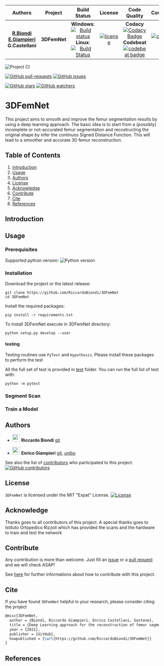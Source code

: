 | **Authors**  | **Project** |  **Build Status** | **License** | **Code Quality** | **Coverage** |
|:------------:|:-----------:|:-----------------:|:-----------:|:----------------:|:------------:|
| [**R.Biondi**](https://github.com/RiccardoBiondi) [**E.Giampieri**](https://github.com/EnricoGiampieri) **G.Castellani**| **3DFemNet** | **Windows**: [![Build status](https://ci.appveyor.com/api/projects/status/d57n1rv4yk29daok?svg=true)](https://ci.appveyor.com/project/RiccardoBiondi/3dfemnet)**Linux**: [![Build Status](https://travis-ci.com/RiccardoBiondi/3DFemNet.svg?branch=main)](https://travis-ci.com/RiccardoBiondi/3DFemNet)|[![license](https://img.shields.io/github/license/mashape/apistatus.svg)]()|**Codacy** [![Codacy Badge](https://app.codacy.com/project/badge/Grade/6f428fcfb13840d7b2f439f5e8c3d384)](https://www.codacy.com/gh/RiccardoBiondi/3DFemNet/dashboard?utm_source=github.com&amp;utm_medium=referral&amp;utm_content=RiccardoBiondi/3DFemNet&amp;utm_campaign=Badge_Grade) **Codebeat** [![codebeat badge](https://codebeat.co/badges/be5cd759-f5ed-4db2-82c0-c4549dcd4989)](https://codebeat.co/projects/github-com-riccardobiondi-3dfemnet-main)|[![codecov](https://codecov.io/gh/RiccardoBiondi/3DFemNet/branch/main/graph/badge.svg?token=VWHLJ9BEJD)](https://codecov.io/gh/RiccardoBiondi/3DFemNet)|


![Project CI](https://github.com/RiccardoBiondi/3DFemNet/workflows/3DFemNet%20CI/badge.svg)


[![GitHub pull-requests](https://img.shields.io/github/issues-pr/RiccardoBiondi/3DFemNet.svg?style=plastic)](https://github.com/RiccardoBiondi/3DFemNet/pulls)
[![GitHub issues](https://img.shields.io/github/issues/RiccardoBiondi/3DFemNet.svg?style=plastic)](https://github.com/RiccardoBiondi/3DFemNet/issues)

[![GitHub stars](https://img.shields.io/github/stars/RiccardoBiondi/3DFemNet.svg?label=Stars&style=social)](https://github.com/RiccardoBiondi/3DFemNet/stargazers)
[![GitHub watchers](https://img.shields.io/github/watchers/RiccardoBiondi/3DFemNet.svg?label=Watch&style=social)](https://github.com/RiccardoBiondi/3DFemNet/watchers)

# 3DFemNet

This project aims to smooth and improve the femur segmentation results by using
a deep learning approach. The basic  idea is to start from a (possibly) incomplete
or not-accurated femur segmentation and recostructing the original shape by infer
the continuos Signed Distance Function. This will lead to a smoother and accurate
3D femur reconstruction.


## Table of Contents

1. [Introduction](#Introduction)  
2. [Usage](#Usage)
3. [Authors](#Authors)
4. [License](#License)
5. [Acknowledge](#Acknowledge)
6. [Contribute](#Contribute)
7. [Cite](#Cite)
8. [References](#References)

## Introduction

## Usage

### Prerequisites

Supported python version: ![Python version](https://img.shields.io/badge/python-3.6|3.7|3.8-blue.svg)

### Installation

Download the project or the latest release:

```console
git clone https://github.com/RiccardoBiondi/3DFemNet
cd 3DFemNet
```

Install the required packages:
```console
pip install -r requirements.txt
```

To install 3DFemNet execute in 3DFemNet directory:
```console
python setup.py develop --user
```
#### testing

Testing routines use ```PyTest``` and ```Hypothesis```. Please install these packages to perform the test

All the full set of test is provided in [test](./test) folder.
You can run the full list of test with:
```console
python -m pytest
```

### Segment Scan

### Train a Model


## Authors

* <img src="https://avatars3.githubusercontent.com/u/48323959?s=400&v=4" width="25px"> **Riccardo Biondi** [git](https://github.com/RiccardoBiondi)

* <img src="https://avatars2.githubusercontent.com/u/1419337?s=400&v=4" width="25px;"/> **Enrico Giampieri** [git](https://github.com/EnricoGiampieri), [unibo](https://www.unibo.it/sitoweb/enrico.giampieri)

See also the list of [contributors](https://github.com/RiccardoBiondi/segmentation/contributors) who participated to this project.  [![GitHub contributors](https://img.shields.io/github/contributors/RiccardoBiondi/3DFemNet.svg?style=plastic)](https://github.com/RiccardoBiondi/3DFemNet/graphs/contributors/)


## License

`3DFemNet` is licensed under the MIT "Expat" License. [![License](https://img.shields.io/github/license/mashape/apistatus.svg)](LICENSE.md)

## Acknowledge

Thanks goes to all contributors of this project.
A special thanks goes to Istituto Ortopedico Rizzoli which has provided the scans and the
hardware to train and test the network

## Contribute

Any contribution is more than welcome. Just fill an [issue](./.github/ISSUE_TEMPLATE.md) or a [pull request](./.github/PULL_REQUEST_TEMPLATE.md) and we will check ASAP!

See [here](https://github.com/RiccardoBiondi/3DFemNet/blob/master/CONTRIBUTING.md) for further informations about how to contribute with this project.

## Cite

If you have found `3DFemNet` helpful in your research, please consider citing the project



```tex
@misc{3DFemNet,
  author = {Biondi, Riccardo Giampieri, Enrico Castellani, Gastone},
  title = {Deep Learning approach for the reconstruction of femur segmentation using the Signed Distance Function},
  year = {2021},
  publisher = {GitHub},
  howpublished = {\url{https://github.com/RiccardoBiondi/3DFemNet}}
}
```

## References

